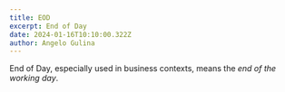 ```yaml
---
title: EOD
excerpt: End of Day
date: 2024-01-16T10:10:00.322Z
author: Angelo Gulina
---
```


End of Day, especially used in business contexts, means the _end of the working day_.

